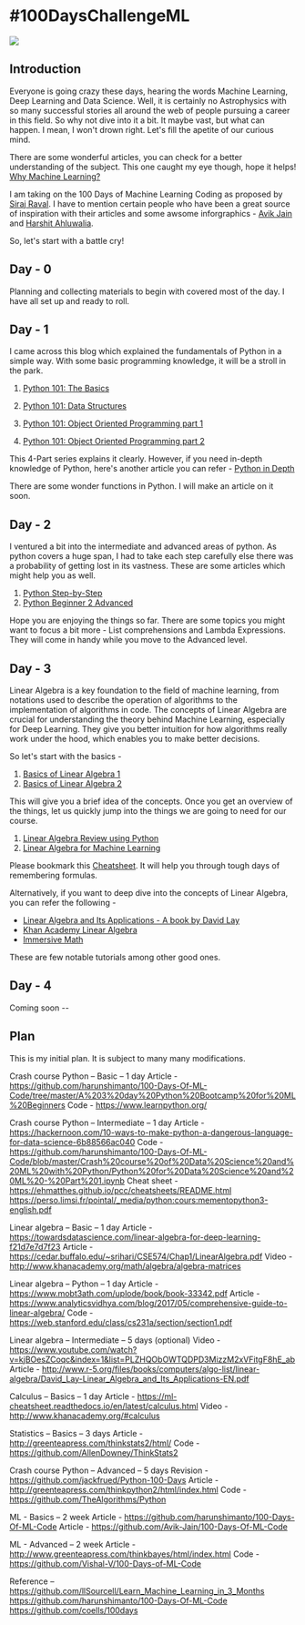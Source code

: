 # #100DaysChallengeML

<p align="left">
  <img src="https://image.freepik.com/free-vector/machine-learning-infographic_35632-101.jpg">
</p>

## Introduction
Everyone is going crazy these days, hearing the words Machine Learning, Deep Learning and Data Science. Well, it is certainly no Astrophysics with so many successful stories all around the web of people pursuing a career in this field. So why not dive into it a bit. It maybe vast, but what can happen. I mean, I won't drown right. Let's fill the apetite of our curious mind.

There are some wonderful articles, you can check for a better understanding of the subject. This one caught my eye though, hope it helps! [Why Machine Learning?](https://www.simplilearn.com/what-is-machine-learning-and-why-it-matters-article)


I am taking on the 100 Days of Machine Learning Coding as proposed by [Siraj Raval](https://github.com/llSourcell). I have to mention certain people who have been a great source of inspiration with their articles and some awsome inforgraphics - [Avik Jain](https://github.com/Avik-Jain/100-Days-Of-ML-Code) and [Harshit Ahluwalia](https://github.com/harshitahluwalia7895/100DaysOfMLCode).

So, let's start with a battle cry!

## Day - 0

Planning and collecting materials to begin with covered most of the day.  I have all set up and ready to roll.

## Day - 1

I came across this blog which explained the fundamentals of Python in a simple way. With some basic programming knowledge, it will be a stroll in the park. 

1. [Python 101: The Basics](https://medium.com/the-renaissance-developer/python-101-the-basics-441136fb7cc3)

2. [Python 101: Data Structures](https://medium.com/the-renaissance-developer/python-101-data-structures-a397bcc2bd30)

3. [Python 101: Object Oriented Programming part 1](https://medium.com/the-renaissance-developer/python-101-object-oriented-programming-part-1-7d5d06833f26)

4. [Python 101: Object Oriented Programming part 2](https://medium.com/the-renaissance-developer/python-101-object-oriented-programming-part-2-8e0db3ddd531)


This 4-Part series explains it clearly.
However, if you need in-depth knowledge of Python, here's another article you can refer - [Python in Depth](https://www.geeksforgeeks.org/python-basics/)

There are some wonder functions in Python. I will make an article on it soon.

## Day - 2

I ventured a bit into the intermediate and advanced areas of python. As python covers a huge span, I had to take each step carefully else there was a probability of getting lost in its vastness. These are some articles which might help you as well.
1. [Python Step-by-Step](https://www.techbeamers.com/python-tutorial-step-by-step/)
2. [Python Beginner 2 Advanced](https://data-flair.training/blogs/python-tutorials-home/)

Hope you are enjoying the things so far. There are some topics you might want to focus a bit more - List comprehensions and Lambda Expressions. They will come in handy while you move to the Advanced level.

## Day - 3

Linear Algebra is a key foundation to the field of machine learning, from notations used to describe the operation of algorithms to the implementation of algorithms in code. The concepts of Linear Algebra are crucial for understanding the theory behind Machine Learning, especially for Deep Learning. They give you better intuition for how algorithms really work under the hood, which enables you to make better decisions.

So let's start with the basics -
1. [Basics of Linear Algebra 1](https://towardsdatascience.com/linear-algebra-for-deep-learning-f21d7e7d7f23)
2. [Basics of Linear Algebra 2](https://ml-cheatsheet.readthedocs.io/en/latest/linear_algebra.html)

This will give you a brief idea of the concepts. Once you get an overview of the things, let us quickly jump into the things we are going to need for our course.
1. [Linear Algebra Review using Python](https://web.stanford.edu/class/cs231a/section/section1.pdf)
2. [Linear Algebra for Machine Learning](https://machinelearningmastery.com/linear-algebra-cheat-sheet-for-machine-learning/)

Please bookmark this [Cheatsheet](https://s3.amazonaws.com/assets.datacamp.com/blog_assets/Python_SciPy_Cheat_Sheet_Linear_Algebra.pdf). It will help you through tough days of remembering formulas.

Alternatively, if you want to deep dive into the concepts of Linear Algebra, you can refer the following -
* [Linear Algebra and Its Applications -  A book by David Lay](http://www.r-5.org/files/books/computers/algo-list/linear-algebra/David_Lay-Linear_Algebra_and_Its_Applications-EN.pdf)
* [Khan Academy Linear Algebra](http://www.khanacademy.org/math/algebra/algebra-matrices)
* [Immersive Math](http://immersivemath.com/ila/index.html)

These are few notable tutorials among other good ones.

## Day - 4

Coming soon --

## Plan
This is my initial plan. It is subject to many many modifications.

Crash course Python – Basic – 1 day
Article - https://github.com/harunshimanto/100-Days-Of-ML-Code/tree/master/A%203%20day%20Python%20Bootcamp%20for%20ML%20Beginners
Code - https://www.learnpython.org/

Crash course Python – Intermediate – 1 day
Article - https://hackernoon.com/10-ways-to-make-python-a-dangerous-language-for-data-science-6b88566ac040
Code - https://github.com/harunshimanto/100-Days-Of-ML-Code/blob/master/Crash%20course%20of%20Data%20Science%20and%20ML%20with%20Python/Python%20for%20Data%20Science%20and%20ML%20-%20Part%201.ipynb
Cheat sheet - https://ehmatthes.github.io/pcc/cheatsheets/README.html
https://perso.limsi.fr/pointal/_media/python:cours:mementopython3-english.pdf

Linear algebra – Basic – 1 day
Article - https://towardsdatascience.com/linear-algebra-for-deep-learning-f21d7e7d7f23
Article - https://cedar.buffalo.edu/~srihari/CSE574/Chap1/LinearAlgebra.pdf
Video - http://www.khanacademy.org/math/algebra/algebra-matrices

Linear algebra – Python – 1 day
Article - https://www.mobt3ath.com/uplode/book/book-33342.pdf
Article - https://www.analyticsvidhya.com/blog/2017/05/comprehensive-guide-to-linear-algebra/
Code - https://web.stanford.edu/class/cs231a/section/section1.pdf

Linear algebra – Intermediate – 5 days (optional)
Video - https://www.youtube.com/watch?v=kjBOesZCoqc&index=1&list=PLZHQObOWTQDPD3MizzM2xVFitgF8hE_ab
Article - http://www.r-5.org/files/books/computers/algo-list/linear-algebra/David_Lay-Linear_Algebra_and_Its_Applications-EN.pdf

Calculus – Basics – 1 day
Article - https://ml-cheatsheet.readthedocs.io/en/latest/calculus.html
Video - http://www.khanacademy.org/#calculus

Statistics – Basics – 3 days
Article - http://greenteapress.com/thinkstats2/html/
Code - https://github.com/AllenDowney/ThinkStats2

Crash course Python – Advanced – 5 days
Revision - https://github.com/jackfrued/Python-100-Days
Article - http://greenteapress.com/thinkpython2/html/index.html
Code - https://github.com/TheAlgorithms/Python

ML - Basics – 2 week
Article - https://github.com/harunshimanto/100-Days-Of-ML-Code
Article - https://github.com/Avik-Jain/100-Days-Of-ML-Code

ML - Advanced – 2 week
Article - http://www.greenteapress.com/thinkbayes/html/index.html
Code - https://github.com/Vishal-V/100-Days-of-ML-Code


Reference – 
https://github.com/llSourcell/Learn_Machine_Learning_in_3_Months
https://github.com/harunshimanto/100-Days-Of-ML-Code
https://github.com/coells/100days
